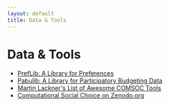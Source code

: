 ```yaml
---
layout: default
title: Data & Tools
---
```


# Data & Tools

- [PrefLib: A Library for Preferences](https://www.preflib.org/)
- [Pabulib: A Library for Participatory Budgeting Data](https://pabulib.org/)
- [Martin Lackner's List of Awesome COMSOC Tools](https://github.com/martinlackner/awesome-comsoc-tools)
- [Computational Social Choice on Zenodo.org](https://zenodo.org/communities/comsoc/)
